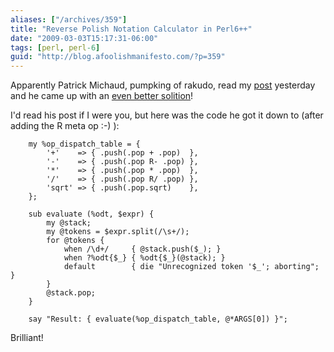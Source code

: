 ```yaml
---
aliases: ["/archives/359"]
title: "Reverse Polish Notation Calculator in Perl6++"
date: "2009-03-03T15:17:31-06:00"
tags: [perl, perl-6]
guid: "http://blog.afoolishmanifesto.com/?p=359"
---
```

Apparently Patrick Michaud, pumpking of rakudo, read my
[post](/posts/perl-5-to-perl-6-a-reverse-polish-notation-calculator/) yesterday
and he came up with an [even better
solition](https://web.archive.org/web/20100113121021/http://use.perl.org/~pmichaud/journal/38580)!

<!--more-->

I'd read his post if I were you, but here was the code he got it down to (after adding the R meta op :-) ):

        my %op_dispatch_table = {
            '+'    => { .push(.pop + .pop)  },
            '-'    => { .push(.pop R- .pop) },
            '*'    => { .push(.pop * .pop)  },
            '/'    => { .push(.pop R/ .pop) },
            'sqrt' => { .push(.pop.sqrt)    },
        };

        sub evaluate (%odt, $expr) {
            my @stack;
            my @tokens = $expr.split(/\s+/);
            for @tokens {
                when /\d+/     { @stack.push($_); }
                when ?%odt{$_} { %odt{$_}(@stack); }
                default        { die "Unrecognized token '$_'; aborting"; }
            }
            @stack.pop;
        }

        say "Result: { evaluate(%op_dispatch_table, @*ARGS[0]) }";

Brilliant!
